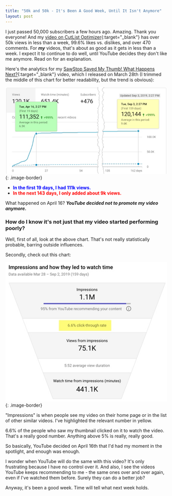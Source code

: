 ```yaml
---
title: "50k and 50k - It's Been A Good Week, Until It Isn't Anymore"
layout: post
---
```

I just passed 50,000 subscribers a few hours ago. Amazing. Thank you everyone! And my [video on CutList Optimizer](https://youtu.be/kbfnTOzh7_4){:target="_blank"} has over 50k views in less than a week, 99.6% likes vs. dislikes, and over 470 comments. For ***my*** videos, that's about as good as it gets in less than a week. I expect it to continue to do well, until YouTube decides they don't like me anymore. Read on for an explanation.

Here's the analytics for my [SawStop Saved My Thumb! What Happens Next?](https://youtu.be/OouPywNRZJ8){:target="_blank"} video, which I released on March 28th (I trimmed the middle of this chart for better readability, but the trend is obvious):

![](/assets/images-posts/2019/09/2019-09-03.1.01.jpg){: .image-border}

* <span style="color:blue">**In the first 19 days, I had 111k views.**</span>
* <span style="color:red">**In the next 143 days, I only added about 9k views.**</span>

What happened on April 16? ***YouTube decided not to promote my video anymore.***

### How do I know it's not just that my video started performing poorly?

Well, first of all, look at the above chart. That's not really statistically probable, barring outside influences.

Secondly, check out this chart:

![](/assets/images-posts/2019/09/2019-09-03.1.02.jpg){: .image-border}

"Impressions" is when people see my video on their home page or in the list of other similar videos. I've highlighted the relevant number in yellow.

6.6% of the people who saw my thumbnail clicked on it to watch the video. That's a really good number. Anything above 5% is really, really good.

So basically, YouTube decided on April 16th that I'd had my moment in the spotlight, and enough was enough.

I wonder when YouTube will do the same with this video? It's only frustrating because I have no control over it. And also, I see the videos YouTube keeps recommending to me - the same ones over and over again, even if I've watched them before. Surely they can do a better job?

Anyway, it's been a good week. Time will tell what next week holds.



